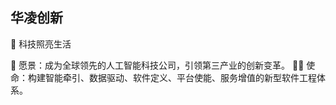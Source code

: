 ## 华凌创新 

👋 科技照亮生活

🌈 愿景：成为全球领先的人工智能科技公司，引领第三产业的创新变革。 
🙋‍♀️ 使命：构建智能牵引、数据驱动、软件定义、平台使能、服务增值的新型软件工程体系。
